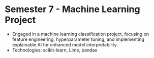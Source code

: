 # Semester 7 - Machine Learning Project
- Engaged in a machine learning classification project, focusing on feature engineering, hyperparameter tuning, and implementing explainable AI for enhanced model interpretability.
- Technologies: scikit-learn, Lime, pandas
